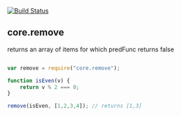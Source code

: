 [![Build Status](https://travis-ci.org/bakasho-libs/remove.svg?branch=master)](https://travis-ci.org/bakasho-libs/remove)

## core.remove

returns an array of items for which predFunc returns false

```javascript

var remove = require("core.remove");

function isEven(v) {
    return v % 2 === 0;
}

remove(isEven, [1,2,3,4]); // returns [1,3]

```
